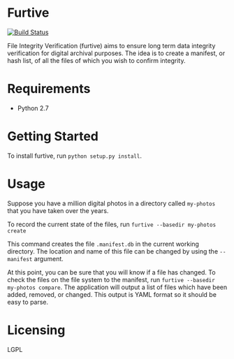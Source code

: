 Furtive
=======

[![Build Status](https://travis-ci.org/dbryant4/furtive.svg?branch=master)](https://travis-ci.org/dbryant4/furtive)

File Integrity Verification (furtive) aims to ensure long term data integrity verification for digital archival purposes. The idea is to create a manifest, or hash list, of all the files of which you wish to confirm integrity.

Requirements
============
- Python 2.7


Getting Started
===============

To install furtive, run `python setup.py install`.

Usage
======
Suppose you have a million digital photos in a directory called `my-photos` that you have taken over the years.

To record the current state of the files, run `furtive --basedir my-photos create`

This command creates the file `.manifest.db` in the current working directory. The location and name of this file can be changed by using the `--manifest` argument.

At this point, you can be sure that you will know if a file has changed. To check the files on the file system to the manifest, run `furtive --basedir my-photos compare`. The application will output a list of files which have been added, removed, or changed. This output is YAML format so it should be easy to parse.


Licensing
=====
LGPL
